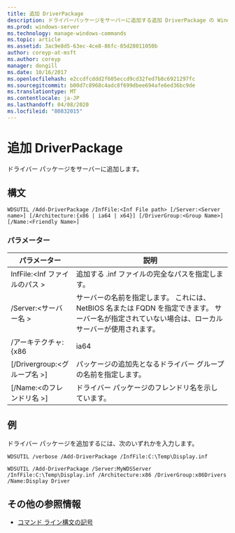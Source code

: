 ```yaml
---
title: 追加 DriverPackage
description: ドライバーパッケージをサーバーに追加する追加 DriverPackage の Windows コマンドに関するトピック。
ms.prod: windows-server
ms.technology: manage-windows-commands
ms.topic: article
ms.assetid: 3ac9e8d5-63ec-4ce8-86fc-85d28011050b
author: coreyp-at-msft
ms.author: coreyp
manager: dongill
ms.date: 10/16/2017
ms.openlocfilehash: e2ccdfcddd2f605eccd9cd32fed7b8c6921297fc
ms.sourcegitcommit: b00d7c8968c4adc8f699dbee694afe6ed36bc9de
ms.translationtype: MT
ms.contentlocale: ja-JP
ms.lasthandoff: 04/08/2020
ms.locfileid: "80832015"
---
```

# <a name="add-driverpackage"></a>追加 DriverPackage

ドライバー パッケージをサーバーに追加します。

## <a name="syntax"></a>構文

```
WDSUTIL /Add-DriverPackage /InfFile:<Inf File path> [/Server:<Server name>] [/Architecture:{x86 | ia64 | x64}] [/DriverGroup:<Group Name>] [/Name:<Friendly Name>]
```

### <a name="parameters"></a>パラメーター

|          パラメーター           |                                                              説明                                                              |
|------------------------------|---------------------------------------------------------------------------------------------------------------------------------------|
|   InfFile:\<Inf ファイルのパス >   |                                           追加する .inf ファイルの完全なパスを指定します。                                            |
|    /Server:\<サーバー名 >    | サーバーの名前を指定します。 これには、NetBIOS 名または FQDN を指定できます。 サーバー名が指定されていない場合は、ローカル サーバーが使用されます。 |
|      /アーキテクチャ: {x86      |                                                                 ia64                                                                  |
| [/Drivergroup:\<グループ名 >] |                             パッケージの追加先となるドライバー グループの名前を指定します。                              |
|   [/Name:\<のフレンドリ名 >]   |                                           ドライバー パッケージのフレンドリ名を示しています。                                            |

## <a name="examples"></a><a name=BKMK_examples></a>例

ドライバー パッケージを追加するには、次のいずれかを入力します。
```
WDSUTIL /verbose /Add-DriverPackage /InfFile:C:\Temp\Display.inf
```
```
WDSUTIL /Add-DriverPackage /Server:MyWDSServer /InfFile:C:\Temp\Display.inf /Architecture:x86 /DriverGroup:x86Drivers /Name:Display Driver
```

## <a name="additional-references"></a>その他の参照情報

- [コマンド ライン構文の記号](command-line-syntax-key.md)


